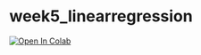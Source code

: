 # week5_linearregression

[![Open In Colab](https://colab.research.google.com/assets/colab-badge.svg)](https://colab.research.google.com/github/BIOL359A-FoundationsOfQBio-Spr23/week5_linearregression/blob/master/mlr.ipynb)
